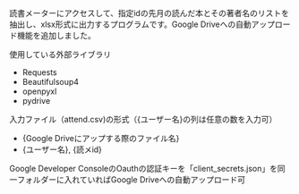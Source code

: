 読書メーターにアクセスして、指定idの先月の読んだ本とその著者名のリストを抽出し、xlsx形式に出力するプログラムです。Google Driveへの自動アップロード機能を追加しました。

使用している外部ライブラリ
- Requests
- Beautifulsoup4
- openpyxl
- pydrive

入力ファイル（attend.csv)の形式（{ユーザー名}の列は任意の数を入力可）
- {Google Driveにアップする際のファイル名}
- {ユーザー名}, {読メid}

Google Developer ConsoleのOauthの認証キーを「client_secrets.json」を同一フォルダーに入れていればGoogle Driveへの自動アップロード可